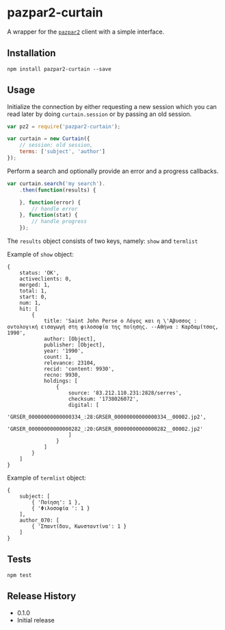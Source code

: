 pazpar2-curtain
============

A wrapper for the [`pazpar2`](https://github.com/jfragoulis/node-pazpar2) client with a simple interface.

## Installation

`npm install pazpar2-curtain --save`

## Usage

Initialize the connection by either requesting a new session which you can read later by doing `curtain.session` or by passing an old session.

```javascript
var pz2 = require('pazpar2-curtain');

var curtain = new Curtain({
    // session: old session,
    terms: ['subject', 'author']
});
```

Perform a search and optionally provide an error and a progress callbacks.


```javascript
var curtain.search('my search').
    .then(function(results) {

    }, function(error) {
        // handle error
    }, function(stat) {
        // handle progress
    });

```

The `results` object consists of two keys, namely: `show` and `termlist`

Example of `show` object:
```
{ 
    status: 'OK',
    activeclients: 0,
    merged: 1,
    total: 1,
    start: 0,
    num: 1,
    hit: [ 
        { 
            title: 'Saint John Perse ο Λόγος και η \'Αβυσσος : οντολογική εισαγωγή στη φιλοσοφία της ποίησης. --Αθήνα : Καρδαμίτσας, 1990',
            author: [Object],
            publisher: [Object],
            year: '1990',
            count: 1,
            relevance: 23104,
            recid: 'content: 9930',
            recno: 9930,
            holdings: [
                { 
                    source: '83.212.110.231:2828/serres',
                    checksum: '1738026072',
                    digital: [ 
                        'GRSER_00000000000000334_:28:GRSER_00000000000000334__00002.jp2',
                        'GRSER_00000000000000282_:20:GRSER_00000000000000282__00002.jp2'
                    ] 
                }
            ] 
        } 
    ] 
}

```

Example of `termlist` object:
```
{ 
    subject: [ 
        { 'Ποίηση': 1 }, 
        { 'Φιλοσοφία ': 1 } 
    ],
    author_070: [ 
        { 'Σπαντίδου, Κωνσταντίνα': 1 } 
    ] 
}
```

## Tests

`npm test`

## Release History

* 0.1.0
 * Initial release